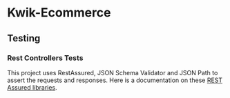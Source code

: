 # Kwik-Ecommerce

## Testing

### Rest Controllers Tests

This project uses RestAssured, JSON Schema Validator and JSON Path to assert the requests and responses. Here is a
documentation on
these [REST Assured libraries](https://www.javadoc.io/doc/io.rest-assured).
